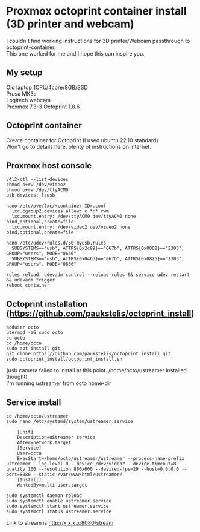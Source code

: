 # Proxmox octoprint container install (3D printer and webcam)
<p>

I couldn't find working instructions for 3D printer/Webcam passthrough to octoprint-container.<br>
This one worked for me and I hope this can inspire you.

## My setup
<p>
Old laptop 1CPU/4core/8GB/SSD<br>
Prusa MK3s<br>
Logitech webcam<br>
Proxmox 7.3-3
Octoprint 1.8.6

## Octoprint container
<p>
Create container for Octoprint (I used ubuntu 22.10 standard)<br>
Won't go to details here, plenty of instructions on internet.

## Proxmox host console
```
v4l2-ctl --list-devices
chmod o+rw /dev/video2
chmod o+rw /dev/ttyACM0
usb devices: lsusb

nano /etc/pve/lxc/<container ID>.conf
  lxc.cgroup2.devices.allow: c *:* rwm
  lxc.mount.entry: /dev/ttyACM0 dev/ttyACM0 none bind,optional,create=file
  lxc.mount.entry: /dev/video2 dev/video2 none bind,optional,create=file

nano /etc/udev/rules.d/50-myusb.rules
  SUBSYSTEMS=="usb", ATTRS{0x2c99}=="067b", ATTRS{0x0002}=="2303", GROUP="users", MODE="0666"
  SUBSYSTEMS=="usb", ATTRS{0x046d}=="067b", ATTRS{0x0825}=="2303", GROUP="users", MODE="0666"

rules reload: udevadm control --reload-rules && service udev restart && udevadm trigger
reboot container
```

## Octoprint installation (https://github.com/paukstelis/octoprint_install)

```
adduser octo
usermod -aG sudo octo
su octo
cd /home/octo
sudo apt install git
git clone https://github.com/paukstelis/octoprint_install.git
sudo octoprint_install/octoprint_install.sh
```

(usb camera failed to install at this point. /home/octo/ustreamer installed thought)<br>
I'm running ustreamer from octo home-dir<br>

## Service install
```
cd /home/octo/ustreamer
sudo nano /etc/systemd/system/ustreamer.service

    [Unit]
    Description=uStreamer service
    After=network.target
    [Service]
    User=octo
    ExecStart=/home/octo/ustreamer/ustreamer --process-name-prefix ustreamer --log-level 0 --device /dev/video2 --device-timeout=8  --quality 100 --resolution 800x600 --desired-fps=29 --host=0.0.0.0 --port=8080 --static /var/www/html/ustreamer/
    [Install]
    WantedBy=multi-user.target

sudo systemctl daemon-reload
sudo systemctl enable ustreamer.service
sudo systemctl start ustreamer.service
sudo systemctl status ustreamer.service
```
Link to stream is http://x.x.x.x:8080/stream

